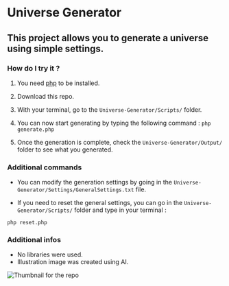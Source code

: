 # Universe Generator  

## This project allows you to generate a universe using simple settings.  

### How do I try it ?
1. You need [php](https://www.php.net/) to be installed. 
  
2. Download this repo.  
  
3. With your terminal, go to the `Universe-Generator/Scripts/` folder.  
  
4. You can now start generating by typing the following command : ` php generate.php `  
  
5. Once the generation is complete, check the `Universe-Generator/Output/` folder to see what you generated.  
  
### Additional commands  
  
- You can modify the generation settings by going in the `Universe-Generator/Settings/GeneralSettings.txt` file.  
  
- If you need to reset the general settings, you can go in the `Universe-Generator/Scripts/` folder and type in your terminal :  
```
php reset.php
```  
  
### Additional infos  
  
- No libraries were used.
- Illustration image was created using AI.

![Thumbnail for the repo](https://github.com/ImMorph/UniverseModel/blob/main/Misc/UniverseGeneration-Illustration.jpg?raw=true)  
